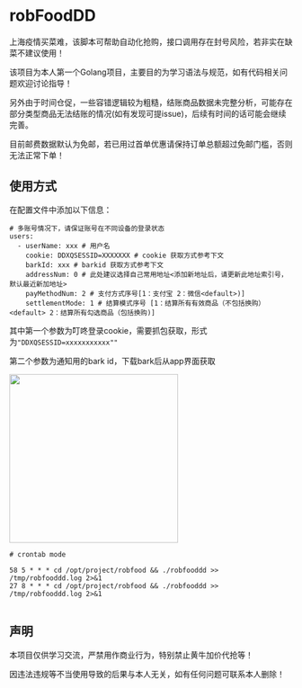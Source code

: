 # robFoodDD
上海疫情买菜难，该脚本可帮助自动化抢购，接口调用存在封号风险，若非实在缺菜不建议使用！

该项目为本人第一个Golang项目，主要目的为学习语法与规范，如有代码相关问题欢迎讨论指导！

另外由于时间仓促，一些容错逻辑较为粗糙，结账商品数据未完整分析，可能存在部分类型商品无法结账的情况(如有发现可提issue)，后续有时间的话可能会继续完善。

目前邮费数据默认为免邮，若已用过首单优惠请保持订单总额超过免邮门槛，否则无法正常下单！

## 使用方式
在配置文件中添加以下信息：
```
# 多账号情况下，请保证账号在不同设备的登录状态
users:
  - userName: xxx # 用户名
    cookie: DDXQSESSID=XXXXXXX # cookie 获取方式参考下文
    barkId: xxx # barkid 获取方式参考下文
    addressNum: 0 # 此处建议选择自己常用地址<添加新地址后，请更新此地址索引号，默认最近新加地址>
    payMethodNum: 2 # 支付方式序号[1：支付宝 2：微信<default>)]
    settlementMode: 1 # 结算模式序号 [1：结算所有有效商品（不包括换购）<default> 2：结算所有勾选商品（包括换购)]
```
其中第一个参数为叮咚登录cookie，需要抓包获取，形式为```"DDXQSESSID=xxxxxxxxxxx""```

第二个参数为通知用的bark id，下载bark后从app界面获取

<img src="./assets/bark.jpg" width="300">

```bigquery
# crontab mode

58 5 * * * cd /opt/project/robfood && ./robfooddd >> /tmp/robfooddd.log 2>&1
27 8 * * * cd /opt/project/robfood && ./robfooddd >> /tmp/robfooddd.log 2>&1


```

## 声明
本项目仅供学习交流，严禁用作商业行为，特别禁止黄牛加价代抢等！

因违法违规等不当使用导致的后果与本人无关，如有任何问题可联系本人删除！